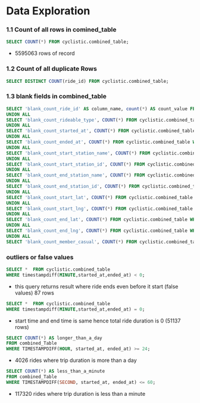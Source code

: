 # Data Exploration
### 1.1 Count of all rows in comined_table
``` sql
SELECT COUNT(*) FROM cyclistic.combined_table;
```
- 5595063 rows of record
### 1.2 Count of all duplicate Rows
```sql
SELECT DISTINCT COUNT(ride_id) FROM cyclistic.combined_table;
```

### 1.3 blank fields in combined_table
```sql
SELECT 'blank_count_ride_id' AS column_name, count(*) AS count_value FROM cyclistic.combined_table WHERE ride_id = ''
UNION ALL
SELECT 'blank_count_rideable_type', COUNT(*) FROM cyclistic.combined_table WHERE rideable_type = ''
UNION ALL
SELECT 'blank_count_started_at', COUNT(*) FROM cyclistic.combined_table WHERE started_at is null 
UNION ALL
SELECT 'blank_count_ended_at', COUNT(*) FROM cyclistic.combined_table WHERE ended_at is null
UNION ALL
SELECT 'blank_count_start_station_name', COUNT(*) FROM cyclistic.combined_table WHERE start_station_name = ''
UNION ALL
SELECT 'blank_count_start_station_id', COUNT(*) FROM cyclistic.combined_table WHERE start_station_id = ''
UNION ALL
SELECT 'blank_count_end_station_name', COUNT(*) FROM cyclistic.combined_table WHERE end_station_name = ''
UNION ALL
SELECT 'blank_count_end_station_id', COUNT(*) FROM cyclistic.combined_table WHERE end_station_id = ''
UNION ALL
SELECT 'blank_count_start_lat', COUNT(*) FROM cyclistic.combined_table WHERE start_lat = ''
UNION ALL
SELECT 'blank_count_start_lng', COUNT(*) FROM cyclistic.combined_table WHERE start_lng = ''
UNION ALL
SELECT 'blank_count_end_lat', COUNT(*) FROM cyclistic.combined_table WHERE end_lat = ''
UNION ALL
SELECT 'blank_count_end_lng', COUNT(*) FROM cyclistic.combined_table WHERE end_lng = ''
UNION ALL
SELECT 'blank_count_member_casual', COUNT(*) FROM cyclistic.combined_table WHERE member_casual = '';
```
### outliers or false values
```sql
SELECT *  FROM cyclistic.combined_table
WHERE timestampdiff(MINUTE,started_at,ended_at) < 0;
```
- this query returns result where ride ends even before it start (false values) 87 rows
```sql
SELECT *  FROM cyclistic.combined_table
WHERE timestampdiff(MINUTE,started_at,ended_at) = 0;
```
- start time and end time is same hence total ride duration is 0 (51137 rows)
```sql
SELECT COUNT(*) AS longer_than_a_day
FROM combined_Table
WHERE TIMESTAMPDIFF(HOUR, started_at, ended_at) >= 24;
```
- 4026 rides where trip duration is more than a day
```sql
SELECT COUNT(*) AS less_than_a_minute
FROM combined_Table
WHERE TIMESTAMPDIFF(SECOND, started_at, ended_at) <= 60;
```
 - 117320 rides where trip duration is less than a minute
